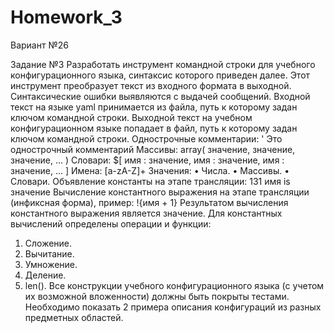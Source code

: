 # Homework_3

Вариант №26

Задание №3
Разработать инструмент командной строки для учебного конфигурационного
языка, синтаксис которого приведен далее. Этот инструмент преобразует текст из
входного формата в выходной. Синтаксические ошибки выявляются с выдачей
сообщений.
Входной текст на языке yaml принимается из файла, путь к которому задан
ключом командной строки. Выходной текст на учебном конфигурационном
языке попадает в файл, путь к которому задан ключом командной строки.
Однострочные комментарии:
' Это однострочный комментарий
Массивы:
array( значение, значение, значение, ... )
Словари:
$[
 имя : значение,
 имя : значение,
 имя : значение,
 ...
]
Имена:
[a-zA-Z]+
Значения:
• Числа.
• Массивы.
• Словари.
Объявление константы на этапе трансляции:
131
имя is значение
Вычисление константного выражения на этапе трансляции (инфиксная
форма), пример:
!{имя + 1}
Результатом вычисления константного выражения является значение.
Для константных вычислений определены операции и функции:
1. Сложение.
2. Вычитание.
3. Умножение.
4. Деление.
5. len().
Все конструкции учебного конфигурационного языка (с учетом их
возможной вложенности) должны быть покрыты тестами. Необходимо показать 2
примера описания конфигураций из разных предметных областей.




